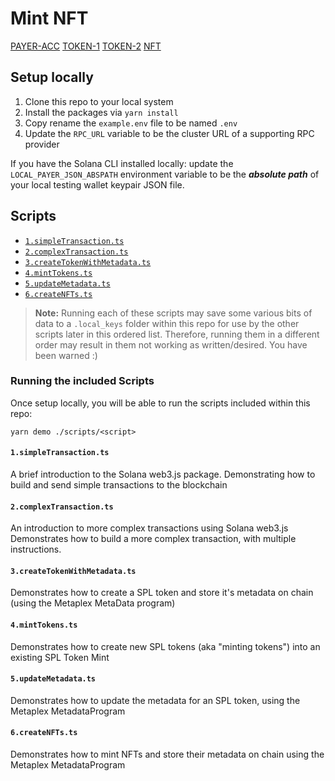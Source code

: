 # Mint NFT

[PAYER-ACC](https://explorer.solana.com/address/Dqursd1QsFnQUt7Jo3ajYPH7Ldsyqrqn22nbkheiatdi/tokens?cluster=devnet)
[TOKEN-1](https://explorer.solana.com/address/3Y5cjnnRFwwBVAAyMKuSZJSkCft597geeFnovsu5v9bT?cluster=devnet)
[TOKEN-2](https://explorer.solana.com/address/H4NwmnhvJw6qeSj1sn4DAva5Tz4ZdLyAY22LgV1D3NpQ?cluster=devnet)
[NFT](https://explorer.solana.com/address/BHLHPzzkvMqAjEMBXxM2o9wLuEbU2AQu4GykpcG9fUQ3?cluster=devnet)




## Setup locally

1. Clone this repo to your local system
2. Install the packages via `yarn install`
3. Copy rename the `example.env` file to be named `.env`
4. Update the `RPC_URL` variable to be the cluster URL of a supporting RPC provider

If you have the Solana CLI installed locally: update the `LOCAL_PAYER_JSON_ABSPATH` environment
variable to be the **_absolute path_** of your local testing wallet keypair JSON file.

## Scripts

- [`1.simpleTransaction.ts`](./scripts/extended/1.simpleTransaction.ts)
- [`2.complexTransaction.ts`](./scripts/extended/2.complexTransaction.ts)
- [`3.createTokenWithMetadata.ts`](./scripts/extended/3.createTokenWithMetadata.ts)
- [`4.mintTokens.ts`](./scripts/extended/4.mintTokens.ts)
- [`5.updateMetadata.ts`](./scripts/extended/5.updateMetadata.ts)
- [`6.createNFTs.ts`](./scripts/extended/6.createNFTs.ts)


> **Note:** Running each of these scripts may save some various bits of data to a `.local_keys`
> folder within this repo for use by the other scripts later in this ordered list. Therefore,
> running them in a different order may result in them not working as written/desired. You have been
> warned :)

### Running the included Scripts

Once setup locally, you will be able to run the scripts included within this repo:

```
yarn demo ./scripts/<script>
```

#### `1.simpleTransaction.ts`

A brief introduction to the Solana web3.js package. Demonstrating how to build and send simple
transactions to the blockchain

#### `2.complexTransaction.ts`

An introduction to more complex transactions using Solana web3.js Demonstrates how to build a more
complex transaction, with multiple instructions.

#### `3.createTokenWithMetadata.ts`

Demonstrates how to create a SPL token and store it's metadata on chain (using the Metaplex MetaData
program)

#### `4.mintTokens.ts`

Demonstrates how to create new SPL tokens (aka "minting tokens") into an existing SPL Token Mint

#### `5.updateMetadata.ts`

Demonstrates how to update the metadata for an SPL token, using the Metaplex MetadataProgram

#### `6.createNFTs.ts`

Demonstrates how to mint NFTs and store their metadata on chain using the Metaplex MetadataProgram